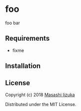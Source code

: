 # foo

foo bar

## Requirements

 * fixme

## Installation

## License

Copyright (c) 2018 [Masashi Iizuka](http://twitter.com/uochan)

Distributed under the MIT License.
